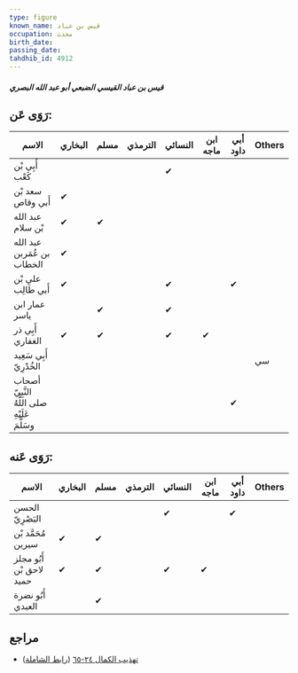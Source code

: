 ```yaml
---
type: figure
known_name: قيس بن عباد
occupation: محدث
birth_date:
passing_date:
tahdhib_id: 4912
---
```

##### قيس بن عباد القيسي الضبعي أبو عبد الله البصري

## رَوَى عَن:
| الاسم                                         | البخاري | مسلم | الترمذي | النسائي | ابن ماجه | أبي داود | Others |
| --------------------------------------------- | ------- | ---- | ------- | ------- | -------- | -------- | ------ |
| أَبِي بْن كَعْب                               |         |      |         | ✔       |          |          |        |
| سعد بْن أَبي وقاص                             | ✔       |      |         |         |          |          |        |
| عبد الله بْن سلام                             | ✔       | ✔    |         |         |          |          |        |
| عبد الله بن عُمَربن الخطاب                    | ✔       |      |         |         |          |          |        |
| علي بْن أَبي طَالِب                           | ✔       |      |         | ✔       |          | ✔        |        |
| عمار ابن ياسر                                 |         | ✔    |         | ✔       |          |          |        |
| أَبِي ذر الغفاري                              | ✔       | ✔    |         | ✔       | ✔        |          |        |
| أَبِي سَعِيد الخُدْرِيّ                       |         |      |         |         |          |          | سي     |
| أصحاب النَّبِيّ صلى اللَّهُ عَلَيْهِ وسَلَّمَ |         |      |         |         |          | ✔        |        |
## رَوَى عَنه:
| الاسم                    | البخاري | مسلم | الترمذي | النسائي | ابن ماجه | أبي داود | Others |
| ------------------------ | ------- | ---- | ------- | ------- | -------- | -------- | ------ |
| الحسن البَصْرِيّ         |         |      |         | ✔       |          | ✔        |        |
| مُحَمَّد بْن سيرين       | ✔       | ✔    |         |         |          |          |        |
| أَبُو مجلز لاحق بْن حميد | ✔       | ✔    |         | ✔       | ✔        |          |        |
| أَبُو نضرة العبدي        |         | ✔    |         |         |          |          |        |
## مراجع
- [تهذيب الكمال ٢٤-٦٥](obsidian://open?vault=Tahdhib-al-Kamal&file=Figures/٤٩١٢-قيس%20بن%20عباد%20القيسي%20الضبعي%20أبو%20عبد%20الله%20البصري) ([رابط الشاملة](https://shamela.ws/book/3722/12577))